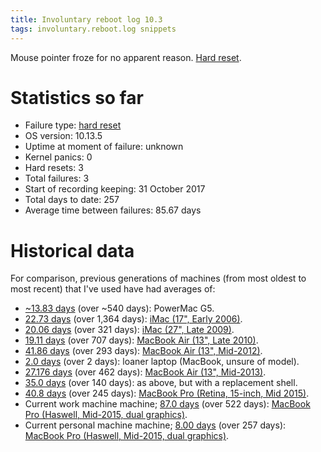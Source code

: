 ```yaml
---
title: Involuntary reboot log 10.3
tags: involuntary.reboot.log snippets
---
```


Mouse pointer froze for no apparent reason. [Hard reset](/wiki/Hard_reset).

# Statistics so far

* Failure type: [hard reset](/wiki/Hard_reset)
* OS version: 10.13.5
* Uptime at moment of failure: unknown
* Kernel panics: 0
* Hard resets: 3
* Total failures: 3
* Start of recording keeping: 31 October 2017
* Total days to date: 257
* Average time between failures: 85.67 days

# Historical data

For comparison, previous generations of machines (from most oldest to most recent) that I've used have had averages of:

* [~13.83 days](http://www.wincent.com/a/about/wincent/weblog/archives/2006/05/involuntary_reb_1.php) (over ~540 days): PowerMac G5.
* [22.73 days](/blog/involuntary-reboot-log-60) (over 1,364 days): [iMac (17", Early 2006)](http://www.everymac.com/systems/apple/imac/specs/imac_cd_1.83_17.html).
* [20.06 days](/snippets/23) (over 321 days): [iMac (27", Late 2009)](http://www.everymac.com/systems/apple/imac/stats/imac-core-i5-2.66-27-inch-aluminum-late-2009-specs.html).
* [19.11 days](/snippets/128) (over 707 days): [MacBook Air (13", Late 2010)](http://www.everymac.com/systems/apple/macbook-air/specs/macbook-air-core-2-duo-2.13-13-late-2010-specs.html).
* [41.86 days](/snippets/170) (over 293 days): [MacBook Air (13", Mid-2012)](http://www.everymac.com/systems/apple/macbook-air/specs/macbook-air-core-i5-1.8-13-mid-2012-specs.html).
* [2.0 days](/snippets/171) (over 2 days): loaner laptop (MacBook, unsure of model).
* [27.176 days](/snippets/1117) (over 462 days): [MacBook Air (13", Mid-2013)](http://www.everymac.com/systems/apple/macbook-air/specs/macbook-air-core-i7-1.7-13-mid-2013-specs.html).
* [35.0 days](/snippets/1138) (over 140 days): as above, but with a replacement shell.
* [40.8 days](/snippets/1144) (over 245 days): [MacBook Pro (Retina, 15-inch, Mid 2015)](http://www.everymac.com/systems/apple/macbook_pro/specs/macbook-pro-core-i7-2.8-15-iris-only-mid-2015-retina-display-specs.html).
* Current work machine machine; [87.0 days](/snippets/1153) (over 522 days): [MacBook Pro (Haswell, Mid-2015, dual graphics)](http://www.everymac.com/systems/apple/macbook_pro/specs/macbook-pro-core-i7-2.8-15-dual-graphics-mid-2015-retina-display-specs.html).
* Current personal machine machine; [8.00 days](/snippets/1152) (over 257 days): [MacBook Pro (Haswell, Mid-2015, dual graphics)](http://www.everymac.com/systems/apple/macbook_pro/specs/macbook-pro-core-i7-2.8-15-dual-graphics-mid-2015-retina-display-specs.html).
